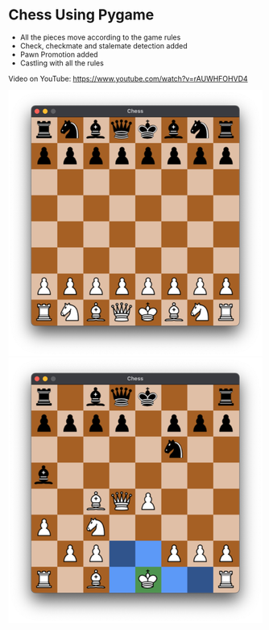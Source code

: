 # Chess Using Pygame

- All the pieces move according to the game rules
- Check, checkmate and stalemate detection added
- Pawn Promotion added
- Castling with all the rules

Video on YouTube:
https://www.youtube.com/watch?v=rAUWHFOHVD4

<img src="Readme Images/Chess origin.png">
<img src="Readme Images/chess position.png">
